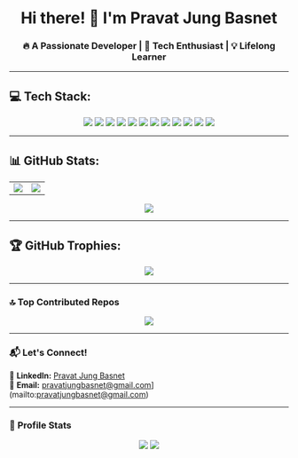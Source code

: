 
<h1 align="center">Hi there! 👋 I'm Pravat Jung Basnet</h1>
<h3 align="center">🔥 A Passionate Developer | 🚀 Tech Enthusiast | 💡 Lifelong Learner</h3>

---

## 💻 Tech Stack:
<p align="center">
  <img src="https://img.shields.io/badge/css3-%231572B6.svg?style=for-the-badge&logo=css3&logoColor=white" />
  <img src="https://img.shields.io/badge/html5-%23E34F26.svg?style=for-the-badge&logo=html5&logoColor=white" />
  <img src="https://img.shields.io/badge/javascript-%23323330.svg?style=for-the-badge&logo=javascript&logoColor=%23F7DF1E" />
  <img src="https://img.shields.io/badge/react-%2320232a.svg?style=for-the-badge&logo=react&logoColor=%2361DAFB" />
  <img src="https://img.shields.io/badge/typescript%20-%23007ACC.svg?&style=for-the-badge&logo=typescript&logoColor=white" />
  <img src="https://img.shields.io/badge/tailwindcss-%2338B2AC.svg?style=for-the-badge&logo=tailwind-css&logoColor=white" />
  <img src="https://img.shields.io/badge/vercel-%23000000.svg?style=for-the-badge&logo=vercel&logoColor=white" />
  <img src="https://img.shields.io/badge/figma-%23F24E1E.svg?style=for-the-badge&logo=figma&logoColor=white" />
  <img src="https://img.shields.io/badge/notion-%23000000.svg?style=for-the-badge&logo=notion&logoColor=white" />
  <img src="https://img.shields.io/badge/python%20-%2314354C.svg?&style=for-the-badge&logo=python&logoColor=white" />
  <img src="https://img.shields.io/badge/github%20-%23121011.svg?&style=for-the-badge&logo=github&logoColor=white" />
  <img src="https://img.shields.io/badge/firebase%20-%23039BE5.svg?&style=for-the-badge&logo=firebase" />
</p>

---

## 📊 GitHub Stats:
<table align="center">
  <tr>
    <td>
      <img src="https://github-readme-stats.vercel.app/api?username=PravatJungBasnet&theme=dark&hide_border=false&include_all_commits=false&count_private=false"/>
    </td>
    <td>
      <img src="https://github-readme-streak-stats.herokuapp.com/?user=PravatJungBasnet&theme=radical&hide_border=false"/>
    </td>
  </tr>
</table>

<p align="center">
  <img src="https://github-readme-stats.vercel.app/api/top-langs/?username=PravatJungBasnet&theme=dark&hide_border=false&include_all_commits=false&count_private=false&layout=compact"/>
</p>

---

## 🏆 GitHub Trophies:
<p align="center">
  <img src="https://github-profile-trophy.vercel.app/?username=PravatJungBasnet&theme=radical&no-frame=false&no-bg=true&margin-w=4"/>
</p>

---

### 🔝 **Top Contributed Repos**
<p align="center">
  <img src="https://github-contributor-stats.vercel.app/api?username=PravatJungBasnet&limit=5&theme=dark&combine_all_yearly_contributions=true"/>
</p>

---

### 📬 **Let's Connect!**  
💼 **LinkedIn:** [Pravat Jung Basnet](https://www.linkedin.com/in/PravatJungBasnet/)  
📧 **Email:** pravatjungbasnet@gmail.com](mailto:pravatjungbasnet@gmail.com)  

---

### 🎯 **Profile Stats**
<p align="center">
  <img src="https://visitcount.itsvg.in/api?id=PravatJungBasnet&icon=0&color=0"/>
  <img src="https://komarev.com/ghpvc/?username=PravatJungBasnet&color=blue"/>
</p>
